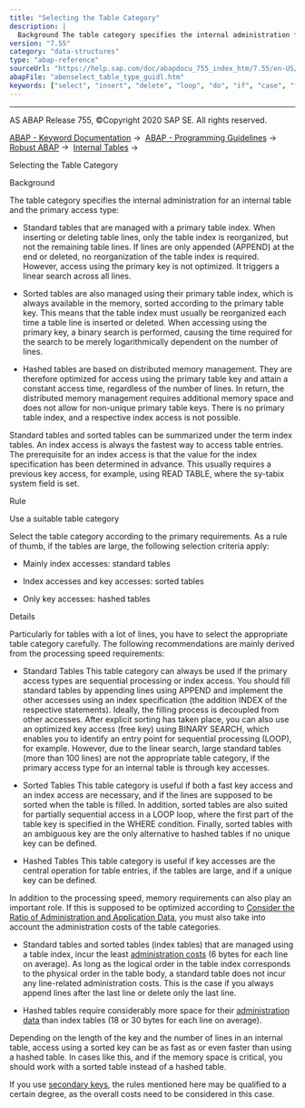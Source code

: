 ```yaml
---
title: "Selecting the Table Category"
description: |
  Background The table category specifies the internal administration for an internal table and the primary access type: -   Standard tables that are managed with a primary table index. When inserting or deleting table lines, only the table index is reorganized, but not the remaining table lines. If l
version: "7.55"
category: "data-structures"
type: "abap-reference"
sourceUrl: "https://help.sap.com/doc/abapdocu_755_index_htm/7.55/en-US/abenselect_table_type_guidl.htm"
abapFile: "abenselect_table_type_guidl.htm"
keywords: ["select", "insert", "delete", "loop", "do", "if", "case", "try", "data", "types", "internal-table", "abenselect", "table", "type", "guidl"]
---
```


* * *

AS ABAP Release 755, ©Copyright 2020 SAP SE. All rights reserved.

[ABAP - Keyword Documentation](https://help.sap.com/doc/abapdocu_755_index_htm/7.55/en-US/abenabap.htm) →  [ABAP - Programming Guidelines](https://help.sap.com/doc/abapdocu_755_index_htm/7.55/en-US/abenabap_pgl.htm) →  [Robust ABAP](https://help.sap.com/doc/abapdocu_755_index_htm/7.55/en-US/abenrobust_abap_guidl.htm) →  [Internal Tables](https://help.sap.com/doc/abapdocu_755_index_htm/7.55/en-US/abenitab_guidl.htm) → 

Selecting the Table Category

Background

The table category specifies the internal administration for an internal table and the primary access type:

-   Standard tables that are managed with a primary table index. When inserting or deleting table lines, only the table index is reorganized, but not the remaining table lines. If lines are only appended (APPEND) at the end or deleted, no reorganization of the table index is required. However, access using the primary key is not optimized. It triggers a linear search across all lines.

-   Sorted tables are also managed using their primary table index, which is always available in the memory, sorted according to the primary table key. This means that the table index must usually be reorganized each time a table line is inserted or deleted. When accessing using the primary key, a binary search is performed, causing the time required for the search to be merely logarithmically dependent on the number of lines.

-   Hashed tables are based on distributed memory management. They are therefore optimized for access using the primary table key and attain a constant access time, regardless of the number of lines. In return, the distributed memory management requires additional memory space and does not allow for non-unique primary table keys. There is no primary table index, and a respective index access is not possible.

Standard tables and sorted tables can be summarized under the term index tables. An index access is always the fastest way to access table entries. The prerequisite for an index access is that the value for the index specification has been determined in advance. This usually requires a previous key access, for example, using READ TABLE, where the sy-tabix system field is set.

Rule

Use a suitable table category

Select the table category according to the primary requirements. As a rule of thumb, if the tables are large, the following selection criteria apply:

-   Mainly index accesses: standard tables

-   Index accesses and key accesses: sorted tables

-   Only key accesses: hashed tables

Details

Particularly for tables with a lot of lines, you have to select the appropriate table category carefully. The following recommendations are mainly derived from the processing speed requirements:

-   Standard Tables
    This table category can always be used if the primary access types are sequential processing or index access. You should fill standard tables by appending lines using APPEND and implement the other accesses using an index specification (the addition INDEX of the respective statements). Ideally, the filling process is decoupled from other accesses. After explicit sorting has taken place, you can also use an optimized key access (free key) using BINARY SEARCH, which enables you to identify an entry point for sequential processing (LOOP), for example. However, due to the linear search, large standard tables (more than 100 lines) are not the appropriate table category, if the primary access type for an internal table is through key accesses.

-   Sorted Tables
    This table category is useful if both a fast key access and an index access are necessary, and if the lines are supposed to be sorted when the table is filled. In addition, sorted tables are also suited for partially sequential access in a LOOP loop, where the first part of the table key is specified in the WHERE condition. Finally, sorted tables with an ambiguous key are the only alternative to hashed tables if no unique key can be defined.

-   Hashed Tables
    This table category is useful if key accesses are the central operation for table entries, if the tables are large, and if a unique key can be defined.

In addition to the processing speed, memory requirements can also play an important role. If this is supposed to be optimized according to [Consider the Ratio of Administration and Application Data](https://help.sap.com/doc/abapdocu_755_index_htm/7.55/en-US/abenadmin_costs_dyn_mem_obj_guidl.htm "Guideline"), you must also take into account the administration costs of the table categories.

-   Standard tables and sorted tables (index tables) that are managed using a table index, incur the least [administration costs](https://help.sap.com/doc/abapdocu_755_index_htm/7.55/en-US/abenadmin_costs_dyn_mem_obj_guidl.htm "Guideline") (6 bytes for each line on average). As long as the logical order in the table index corresponds to the physical order in the table body, a standard table does not incur any line-related administration costs. This is the case if you always append lines after the last line or delete only the last line.

-   Hashed tables require considerably more space for their [administration data](https://help.sap.com/doc/abapdocu_755_index_htm/7.55/en-US/abenadmin_costs_dyn_mem_obj_guidl.htm "Guideline") than index tables (18 or 30 bytes for each line on average).

Depending on the length of the key and the number of lines in an internal table, access using a sorted key can be as fast as or even faster than using a hashed table. In cases like this, and if the memory space is critical, you should work with a sorted table instead of a hashed table.

If you use [secondary keys](https://help.sap.com/doc/abapdocu_755_index_htm/7.55/en-US/abensecondary_key_guidl.htm "Guideline"), the rules mentioned here may be qualified to a certain degree, as the overall costs need to be considered in this case.